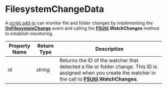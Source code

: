 # FilesystemChangeData

A [script add-in](/Manual/scripting/script_add-ins/RAEDME.md) can monitor file and folder changes by implementing the **[OnFilesystemChange](../scripting_events/onfilesystemchange.md)** event and calling the **[FSUtil](fsutil.md).WatchChanges** method to establish monitoring.

| Property Name | Return Type | Description |
| --- | --- | --- |
| id | *string* | Returns the ID of the watcher that detected a file or folder change. This ID is assigned when you create the watcher in the call to **[FSUtil](fsutil.md).WatchChanges**. |

